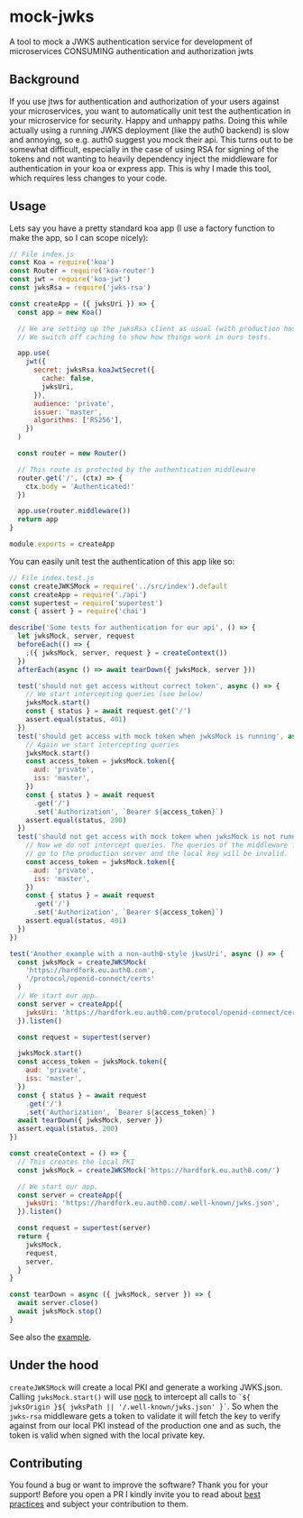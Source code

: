 # mock-jwks

A tool to mock a JWKS authentication service for development of microservices CONSUMING authentication and authorization jwts

## Background

If you use jtws for authentication and authorization of your users against your microservices, you want to automatically unit
test the authentication in your microservice for security. Happy and unhappy paths. Doing this while actually using a running JWKS
deployment (like the auth0 backend) is slow and annoying, so e.g. auth0 suggest you mock their api. This turns out to be
somewhat difficult, especially in the case of using RSA for signing of the tokens and not wanting to heavily dependency inject the middleware for
authentication in your koa or express app. This is why I made this tool, which requires less changes to your code.

## Usage

Lets say you have a pretty standard koa app (I use a factory function to make the app, so I can scope nicely):

```js
// File index.js
const Koa = require('koa')
const Router = require('koa-router')
const jwt = require('koa-jwt')
const jwksRsa = require('jwks-rsa')

const createApp = ({ jwksUri }) => {
  const app = new Koa()

  // We are setting up the jwksRsa client as usual (with production host)
  // We switch off caching to show how things work in ours tests.

  app.use(
    jwt({
      secret: jwksRsa.koaJwtSecret({
        cache: false,
        jwksUri,
      }),
      audience: 'private',
      issuer: 'master',
      algorithms: ['RS256'],
    })
  )

  const router = new Router()

  // This route is protected by the authentication middleware
  router.get('/', (ctx) => {
    ctx.body = 'Authenticated!'
  })

  app.use(router.middleware())
  return app
}

module.exports = createApp
```

You can easily unit test the authentication of this app like so:

```js
// File index.test.js
const createJWKSMock = require('../src/index').default
const createApp = require('./api')
const supertest = require('supertest')
const { assert } = require('chai')

describe('Some tests for authentication for our api', () => {
  let jwksMock, server, request
  beforeEach(() => {
    ;({ jwksMock, server, request } = createContext())
  })
  afterEach(async () => await tearDown({ jwksMock, server }))

  test('should not get access without correct token', async () => {
    // We start intercepting queries (see below)
    jwksMock.start()
    const { status } = await request.get('/')
    assert.equal(status, 401)
  })
  test('should get access with mock token when jwksMock is running', async () => {
    // Again we start intercepting queries
    jwksMock.start()
    const access_token = jwksMock.token({
      aud: 'private',
      iss: 'master',
    })
    const { status } = await request
      .get('/')
      .set('Authorization', `Bearer ${access_token}`)
    assert.equal(status, 200)
  })
  test('should not get access with mock token when jwksMock is not running', async () => {
    // Now we do not intercept queries. The queries of the middleware for the JKWS will
    // go to the production server and the local key will be invalid.
    const access_token = jwksMock.token({
      aud: 'private',
      iss: 'master',
    })
    const { status } = await request
      .get('/')
      .set('Authorization', `Bearer ${access_token}`)
    assert.equal(status, 401)
  })
})

test('Another example with a non-auth0-style jkwsUri', async () => {
  const jwksMock = createJWKSMock(
    'https://hardfork.eu.auth0.com',
    '/protocol/openid-connect/certs'
  )
  // We start our app.
  const server = createApp({
    jwksUri: 'https://hardfork.eu.auth0.com/protocol/openid-connect/certs',
  }).listen()

  const request = supertest(server)

  jwksMock.start()
  const access_token = jwksMock.token({
    aud: 'private',
    iss: 'master',
  })
  const { status } = await request
    .get('/')
    .set('Authorization', `Bearer ${access_token}`)
  await tearDown({ jwksMock, server })
  assert.equal(status, 200)
})

const createContext = () => {
  // This creates the local PKI
  const jwksMock = createJWKSMock('https://hardfork.eu.auth0.com/')

  // We start our app.
  const server = createApp({
    jwksUri: 'https://hardfork.eu.auth0.com/.well-known/jwks.json',
  }).listen()

  const request = supertest(server)
  return {
    jwksMock,
    request,
    server,
  }
}

const tearDown = async ({ jwksMock, server }) => {
  await server.close()
  await jwksMock.stop()
}
```

See also the [example](example/).

## Under the hood

`createJWKSMock` will create a local PKI and generate a working JWKS.json. Calling `jwksMock.start()` will use [nock](https://www.npmjs.com/package/nock)
to intercept all calls to `` `${ jwksOrigin }${ jwksPath || '/.well-known/jwks.json' }` ``. So when the `jwks-rsa` middleware gets a token to validate
it will fetch the key to verify against from our local PKI instead of the production one and as such, the token is valid
when signed with the local private key.

## Contributing

You found a bug or want to improve the software? Thank you for your support! Before you open a PR I kindly invite you to read about [best practices](https://eli.thegreenplace.net/2019/how-to-send-good-pull-requests-on-github/) and subject your contribution to them.
